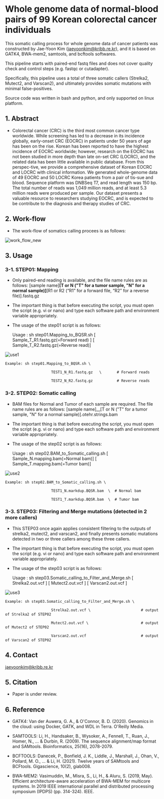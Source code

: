 # Whole genome data of normal-blood pairs of 99 Korean colorectal cancer individuals 

This somatic calling process for whole genome data of cancer patients was constructed by Jae-Yoon Kim (jaeyoonkim@kribb.re.kr), and it is based on GATK4, BWA-mem2, samtools, and bcftools softwares.

This pipeline starts with paired-end fastq files and does not cover quality check and control steps (e.g. fastqc or cutadapter).

Specifically, this pipeline uses a total of three somatic callers (Strelka2, Mutect2, and Varscan2), and ultimately provides somatic mutations with minimal false-positives.

Source code was written in bash and python, and only supported on linux platform.


## 1. Abstract

- Colorectal cancer (CRC) is the third most common cancer type worldwide. While screening has led to a decrease in its incidence globally, early-onset CRC (EOCRC) in patients under 50 years of age has been on the rise. Korean has been reported to have the highest incidence of EOCRC worldwide; however, research on the EOCRC has not been studied in more depth than late on-set CRC (LOCRC), and the related data has been little available in public database. From this perspec-tive, we provide a comprehensive dataset of Korean EOCRC and LOCRC with clinical information. We generated whole-genome data of 49 EOCRC and 50 LOCRC Korea patients from a pair of tis-sue and blood. Sequence platform was DNBSeq T7, and read length was 150 bp. The total number of reads was 1,049 million reads, and at least 5.3 million reads were produced per sample. Our dataset presents a valuable resource to researchers studying EOCRC, and is expected to be contribute to the diagnosis and therapy studies of CRC. 


## 2. Work-flow

 - The work-flow of somatics calling procees is as follows:

![work_flow_new](https://github.com/JaeYoonKim72/CRC_Korean/assets/49300659/bf26dc22-72fc-4408-8d26-a5c01871fdf8)


## 3. Usage

### 3-1. STEP01: Mapping

 - Only paired-end reading is available, and the file name rules are as follows: [sample name]__[T or N ("T" for a tumor sample, "N" for a normal sample)]__[R1 or R2 (“R1” for a forward file, “R2” for a reverse file)].fastq.gz

 - The important thing is that before executing the script, you must open the script (e.g. vi or nano) and type each software path and environment variable appropriately.

 - The usage of the step01 script is as follows:

    Usage : sh step01.Mapping_to_BQSR.sh  [ Sample_T_R1.fastq.gz(=Forward read) ]    [ Sample_T_R2.fastq.gz(=Reverse read)]


![use1](https://github.com/JaeYoonKim72/CRC_Korean/assets/49300659/29469768-4bcb-4099-9094-b2cc343446b8)

    Example: sh step01.Mapping_to_BQSR.sh \
    
                         TEST1_N_R1.fastq.gz   \       # Forward reads

                         TEST2_N_R2.fastq.gz           # Reverse reads


### 3-2. STEP02: Somatic calling

 - BAM files for Normal and Tumor of each sample are required. The file name rules are as follows: [sample name]__[T or N ("T" for a tumor sample, "N" for a normal sample)].otehr.strings.bam

 - The important thing is that before executing the script, you must open the script (e.g. vi or nano) and type each software path and environment variable appropriately.

 - The usage of the step02 script is as follows:

    Usage : sh step02.BAM_to_Somatic_calling.sh   [ Sample_N.mapping.bam(=Normal bam)]     [ Sample_T.mapping.bam(=Tumor bam)]

![use2](https://github.com/JaeYoonKim72/CRC_Korean/assets/49300659/45bf62ef-d787-433b-ac53-c6269fe4da30)

    Example: sh step02.BAM_to_Somatic_calling.sh \
    
                         TEST1_N.markdup.BQSR.bam  \  # Normal bam
                          
                         TEST1_T.markdup.BQSR.bam  \  # Tumor bam
        
        
### 3-3. STEP03: Filtering and Merge mutations (detected in 2 more callers)

 - This STEP03 once again applies consistent filtering to the outputs of strelka2, mutect2, and varscan2, and finally presents somatic mutations detected in two or three callers among these three callers.

 - The important thing is that before executing the script, you must open the script (e.g. vi or nano) and type each software path and environment variable appropriately.
   
 - The usage of the step03 script is as follows:
   
    Usage : sh step03.Somatic_calling_to_Filter_and_Merge.sh   [ Strelka2.out.vcf ]     [ Mutect2.out.vcf ]     [ Varscan2.out.vcf ]

![use3](https://github.com/JaeYoonKim72/CRC_Korean/assets/49300659/814df0e1-271a-451b-8e95-61cb719f595c)

    Example: sh step03.Somatic_calling_to_Filter_and_Merge.sh \
    
                         Strelka2.out.vcf \                       # output of Strelka2 of STEP02
                         
                         Mutect2.out.vcf \                        # output of Mutect2 of STEP02
                         
                         Varscan2.out.vcf                         # output of Varscan2 of STEP02

                         

## 4. Contact

jaeyoonkim@kribb.re.kr


## 5. Citation

- Paper is under review.


## 6. Reference

 - GATK4: Van der Auwera, G. A., & O'Connor, B. D. (2020). Genomics in the cloud: using Docker, GATK, and WDL in Terra. O'Reilly Media.

 - SAMTOOLS: Li, H., Handsaker, B., Wysoker, A., Fennell, T., Ruan, J., Homer, N., ... & Durbin, R. (2009). The sequence alignment/map format and SAMtools. Bioinformatics, 25(16), 2078-2079.

 - BCFTOOLS: Danecek, P., Bonfield, J. K., Liddle, J., Marshall, J., Ohan, V., Pollard, M. O., ... & Li, H. (2021). Twelve years of SAMtools and BCFtools. Gigascience, 10(2), giab008.
 
 - BWA-MEM2: Vasimuddin, M., Misra, S., Li, H., & Aluru, S. (2019, May). Efficient architecture-aware acceleration of BWA-MEM for multicore systems. In 2019 IEEE international parallel and distributed processing symposium (IPDPS) (pp. 314-324). IEEE.
